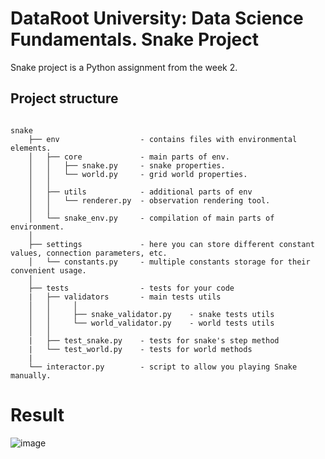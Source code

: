 # DataRoot University: Data Science Fundamentals. Snake Project

Snake project is a Python assignment from the week 2.
## Project structure
```

snake
    ├── env                  - contains files with environmental elements.
    │   ├── core             - main parts of env. 
    │   │   ├── snake.py     - snake properties.
    │   │   └── world.py     - grid world properties.
    │   │
    │   ├── utils            - additional parts of env
    │   │   └── renderer.py  - observation rendering tool. 
    │   │
    │   └── snake_env.py     - compilation of main parts of environment.
    │
    ├── settings             - here you can store different constant values, connection parameters, etc.
    │   └── constants.py     - multiple constants storage for their convenient usage.
    │
    ├── tests      	         - tests for your code
    |   ├── validators       - main tests utils
    │   │     │
    │   │     ├── snake_validator.py    - snake tests utils
    │   │     └── world_validator.py    - world tests utils
    │   │
    |	├── test_snake.py    - tests for snake's step method
    |	└── test_world.py    - tests for world methods
    |    
    └── interactor.py        - script to allow you playing Snake manually.
```

# Result

![image](https://github.com/DataRootUniversity/ds-fundamentals/blob/master/snake-project/figures/snake.gif?raw=true)
